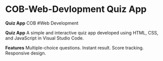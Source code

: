 # COB-Web-Devlopment Quiz App
**Quiz App** COB #Web Development

**Quiz App**
A simple and interactive quiz app developed using HTML, CSS, and JavaScript in Visual Studio Code.

**Features**
  Multiple-choice questions.
  Instant result.
  Score tracking.
  Responsive design.
